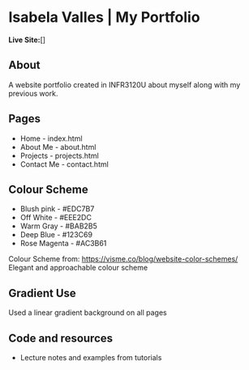 # Isabela Valles | My Portfolio

**Live Site:**[]

## About
A website portfolio created in INFR3120U about myself along with my previous work.

## Pages
- Home - index.html
- About Me - about.html
- Projects - projects.html
- Contact Me - contact.html

## Colour Scheme
- Blush pink - #EDC7B7
- Off White - #EEE2DC
- Warm Gray - #BAB2B5
- Deep Blue - #123C69
- Rose Magenta - #AC3B61

Colour Scheme from: https://visme.co/blog/website-color-schemes/ 
Elegant and approachable colour scheme

## Gradient Use
Used a linear gradient background on all pages

## Code and resources
- Lecture notes and examples from tutorials

